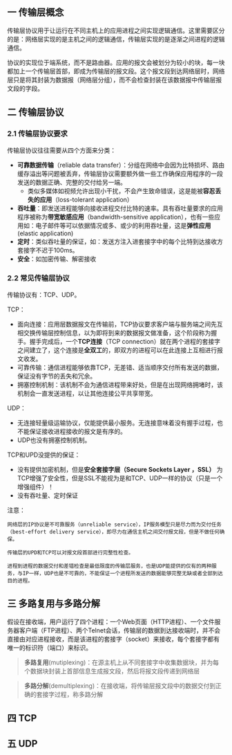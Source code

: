## 一 传输层概念

传输层协议用于让运行在不同主机上的应用进程之间实现逻辑通信。这里需要区分的是：网络层实现的是主机之间的逻辑通信，传输层实现的是逐渐之间进程的逻辑通信。    

协议的实现位于端系统，而不是路由器。应用的报文会被划分为较小的块，每一块都加上一个传输层首部，即成为传输层的报文段。这个报文段到达网络层时，网络层只是将其封装为数据报（网络层分组），而不会检查封装在该数据报中传输层报文段的字段。  

## 二 传输层协议

### 2.1 传输层协议要求

传输层协议往往需要从四个方面来分类：
- **可靠数据传输**（reliable data transfer）：分组在网络中会因为比特损坏、路由缓存溢出等问题被丢弃，传输层协议需要额外做一些工作确保应用程序的一段发送的数据正确、完整的交付给另一端。
  - 类似多媒体如视频允许出现小干扰，不会产生致命错误，这是能被**容忍丢失的应用**（loss-tolerant application）
- **吞吐量**：即发送进程能够向接收进程交付比特的速率。具有吞吐量要求的应用程序被称为**带宽敏感应用**（bandwidth-sensitive application），也有一些应用如：电子邮件等可以依据情况或多、或少的利用吞吐量，这是**弹性应用**(elastic application)
- **定时**：类似吞吐量的保证，如：发送方注入进套接字中的每个比特到达接收方套接字不迟于100ms。
- **安全**：如加密传输、解密接收

### 2.2 常见传输层协议

传输协议有：TCP、UDP。   

TCP：
- 面向连接：应用层数据报文在传输前，TCP协议要求客户端与服务端之间先互相交换传输层控制信息，以为即将到来的数据报文做准备，这个阶段称为握手。握手完成后，一个**TCP连接**（TCP connection）就在两个进程的套接字之间建立了，这个连接是**全双工**的，即双方的进程可以在此连接上互相进行报文收发。
- 可靠传输：通信进程能够依靠TCP，无差错、适当顺序交付所有发送的数据，保证没有字节的丢失和冗余。  
- 拥塞控制机制：该机制不会为通信进程带来好处，但是在出现网络拥堵时，该机制会一直发送进程，以让其他连接公平共享带宽。   

UDP：
- 无连接轻量级运输协议，仅能提供最小服务。无连接意味着没有握手过程，也不能保证接收进程接收的报文是有序的。
- UDP也没有拥塞控制机制。 


TCP和UPD没提供的保证：
- 没有提供加密机制，但是**安全套接字层（Secure Sockets Layer ，SSL）** 为TCP增强了安全性，但是SSL不能视为是和TCP、UDP一样的协议（只是一个增强组件）！  
- 没有吞吐量、定时保证

注意：
```
网络层的IP协议是不可靠服务（unreliable service），IP服务模型只是尽力而为交付任务（best-effort delivery service），即尽力在通信主机之间交付报文段，但是不做任何确保。  

传输层的UPD和TCP可以对报文段首部进行完整性检查。

进程到进程的数据交付和差错检查是最低限度的传输层服务，也是UDP能提供的仅有的两种服务，与IP一样，UDP也是不可靠的，不能保证一个进程所发送的数据能够完整无缺或者全部到达目的进程。
```

## 三 多路复用与多路分解

假设在接收端，用户运行了四个进程：一个Web页面（HTTP进程）、一个文件服务器客户端（FTP进程）、两个Telnet会话，传输层的数据到达接收端时，并不会直接由对应进程接收，而是该进程的套接字（socket）来接收，每个套接字都有唯一的标识符（端口）来标识。    

> **多路复用**(mutiplexing)：在源主机上从不同套接字中收集数据块，并为每个数据块封装上首部信息生成报文段，然后将报文段传递到网络层

> **多路分解**(demultiplexing)：在接收端，将传输层报文段中的数据交付到正确的套接字过程，称多路分解



## 四 TCP


## 五 UDP



